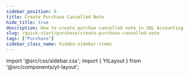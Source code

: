 ```yaml
---
sidebar_position: 8
title: Create Purchase Cancelled Note
hide_title: true
description: How to create purchae cancelled note in SQL Accounting
slug: /quick-start/purchase/create-purchase-cancelled-note
tags: ["Purchase"]
sidebar_class_name: hidden-sidebar-items
---
```


import '@src/css/sidebar.css';
import { YtLayout } from '@src/components/yt-layout';

<YtLayout 
    url="https://www.youtube.com/embed/985uk4QDaCw?autoplay=1"
    videoId="985uk4QDaCw"
    title="Purchase Cancelled Note"
/>
